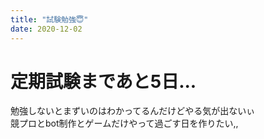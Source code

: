 ```yaml
---
title: "試験勉強😇"
date: 2020-12-02
---
```

# 定期試験まであと5日...
勉強しないとまずいのはわかってるんだけどやる気が出ないぃ<br>
競プロとbot制作とゲームだけやって過ごす日を作りたい,,
